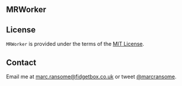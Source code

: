 ## MRWorker

## License
`MRWorker` is provided under the terms of the [MIT License](http://opensource.org/licenses/mit-license.php).

## Contact
Email me at [marc.ransome@fidgetbox.co.uk](mailto://marc.ransome@fidgetbox.co.uk) or tweet [@marcransome](http://www.twitter.com/marcransome).
